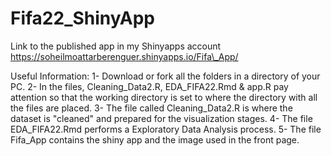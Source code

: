 # Fifa22_ShinyApp


Link to the published app in my Shinyapps account
https://soheilmoattarberenguer.shinyapps.io/Fifa\_App/

Useful Information:
 1- Download or fork all the folders in a directory of your PC.
 2- In the files, Cleaning\_Data2.R, EDA\_FIFA22.Rmd & app.R pay attention so that the working directory is set to where the directory with all the
 files are placed.
 3- The file called Cleaning\_Data2.R is where the dataset is "cleaned" and prepared for the visualization stages.
 4- The file EDA\_FIFA22.Rmd performs a Exploratory Data Analysis process.
 5- The file Fifa\_App contains the shiny app and the image used in the front page.
